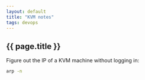 ```yaml
---
layout: default
title: "KVM notes"
tags: devops
---
```


## {{ page.title }}

Figure out the IP of a KVM machine without logging in:

```sh
arp -n
```
